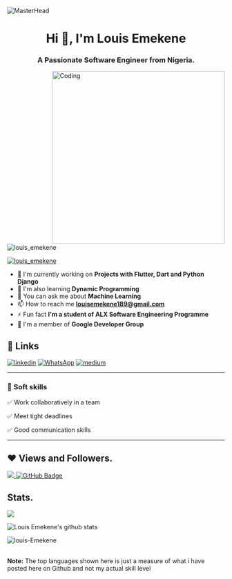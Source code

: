  ![MasterHead](https://blog.bit.ai/wp-content/uploads/2018/09/How-to-Embed-GitHub-Gists-in-Your-Documents-Blog-Banner.png)

<h1 align="center">Hi 👋, I'm Louis Emekene</h1>
<h3 align="center">A Passionate Software Engineer from Nigeria.</h3>
<img align= "right" alt="Coding" width="400" src="https://cdn.dribbble.com/users/1162077/screenshots/3848914/media/320984a9ca58b3c73274c9259ecf6de8.gif">

<p align="left"> <img src="https://komarev.com/ghpvc/?username=louis-Emekene&label=Profile%20views&color=0e75b6&style=flat" alt="louis_emekene" /> </p>

<p align="left"> <a href="https://twitter.com/louis_emekene" target="blank"><img src="https://img.shields.io/twitter/follow/louis_emekene?logo=twitter&style=for-the-badge" alt="louis_emekene" /></a> </p>

- 🔭 I'm currently working on **Projects with Flutter, Dart and Python Django**
- 🌱 I'm also learning **Dynamic Programming**
- 💬 You can ask me about **Machine Learning**
- 📫 How to reach me **louisemekene189@gmail.com**
- ⚡ Fun fact **I'm a student of ALX Software Engineering Programme**
- 🔭 I'm a member of **Google Developer Group**

## 🔗 Links

<!-- [![App Store](https://img.shields.io/badge/App_Store-0D96F6?style=for-the-badge&logo=app-store&logoColor=white)](https://developers.google.com/profile/u/louis_emekene/dashboard) -->
[![linkedin](https://img.shields.io/badge/linkedin-0A66C2?style=for-the-badge&logo=linkedin&logoColor=white)](https://www.linkedin.com/in/https://www.linkedin.com/in/tolutech/)
[![WhatsApp](https://img.shields.io/badge/WhatsApp-25D366?style=for-the-badge&logo=whatsapp&logoColor=white)](https://wa.link/4clrdv)
[![medium](https://img.shields.io/badge/medium-fff?style=for-the-badge&logo=medium&logoColor=black)](https://medium.com/@louis-Emekene)
<!-- [![instagram](https://img.shields.io/badge/instagram-1DA1F2?style=for-the-badge&logo=instagram&logoColor=white)](https://www.instagram.com/louis_emekene)
[![youtube](https://img.shields.io/badge/youtube-ff0000?style=for-the-badge&logo=youtube&logoColor=white)](https://www.youtube.com/channel/UC2TH9k3DtCjwPUovh-Sb-Qg) -->




<!-- ### 🛠 Tools and Frameworks used

| Name                                          | Badges                                                                                                                                                                                                                                                                                                                                                                                                                                                                                                                                                 |
| --------------------------------------------- | ------------------------------------------------------------------------------------------------------------------------------------------------------------------------------------------------------------------------------------------------------------------------------------------------------------------------------------------------------------------------------------------------------------------------------------------------------------------------------------------------------------------------------------------------------ |
| **Design**                              | ![Figma](https://img.shields.io/badge/figma-%23F24E1E.svg?style=for-the-badge&logo=figma&logoColor=white) ![Adobe XD](https://img.shields.io/badge/Adobe%20XD-470137?style=for-the-badge&logo=Adobe%20XD&logoColor=#FF61F6)                                                                                                                                                                                                                                                                                                                                |
| **Languages**                           | ![Dart](https://img.shields.io/badge/dart-%230175C2.svg?style=for-the-badge&logo=dart&logoColor=white) `<img src="https://img.shields.io/badge/JavaScript-323330?style=for-the-badge&logo=javascript&logoColor=F7DF1E" />` `<img src="https://img.shields.io/badge/CSS3-1572B6?style=for-the-badge&logo=css3&logoColor=white" />` `<img src="https://img.shields.io/badge/HTML5-E34F26?style=for-the-badge&logo=html5&logoColor=white" />` ![C](https://img.shields.io/badge/c-%2300599C.svg?style=for-the-badge&logo=c&logoColor=white)             |
| **Frameworks, Platforms and Libraries** | ![Flutter](https://img.shields.io/badge/Flutter-%2302569B.svg?style=for-the-badge&logo=Flutter&logoColor=white) `<img src="https://img.shields.io/badge/Bootstrap-563D7C?style=for-the-badge&logo=bootstrap&logoColor=white" />` `<img src="https://img.shields.io/badge/React-20232A?style=for-the-badge&logo=react&logoColor=61DAFB" />` ![Express](https://img.shields.io/badge/Express-000?style=for-the-badge&logo=express&logoColor=white) ![NodeJS](https://img.shields.io/badge/node.js-6DA55F?style=for-the-badge&logo=node.js&logoColor=white) |
| **Databases**                           | ![MongoDB](https://img.shields.io/badge/MongoDB-%234ea94b.svg?style=for-the-badge&logo=mongodb&logoColor=white) ![Firebase](https://img.shields.io/badge/firebase-%23039BE5.svg?style=for-the-badge&logo=firebase) ![MySQL](https://img.shields.io/badge/mysql-%2300f.svg?style=for-the-badge&logo=mysql&logoColor=white)                                                                                                                                                                                                                                    |
| **CI/CD & Hosting**                     | ![GitHub Actions](https://img.shields.io/badge/github%20actions-%232671E5.svg?style=for-the-badge&logo=githubactions&logoColor=white) ![AWS](https://img.shields.io/badge/AWS-%23FF9900.svg?style=for-the-badge&logo=amazon-aws&logoColor=white) ![Netlify](https://img.shields.io/badge/netlify-%23000000.svg?style=for-the-badge&logo=netlify&logoColor=#00C7B7) ![Heroku](https://img.shields.io/badge/heroku-%23430098.svg?style=for-the-badge&logo=heroku&logoColor=white)                                                                                |

</p> -->

<hr>

### 👔 Soft skills

✅ Work collaboratively in a team

✅ Meet tight deadlines

✅ Good communication skills

<hr>

## ❤ Views and Followers.

<a href="https://github.com/Louis-Emekene/github-profile-views-counter">
    <img src="https://komarev.com/ghpvc/?username=Louis-Emekene">
</a>
<a href="https://github.com/louis-Emekene?tab=followers"><img src="https://img.shields.io/github/followers/louis-Emekene?label=Followers&style=social" alt="GitHub Badge"></a>

<br>

## Stats.

<p><img align="center" src="https://github-readme-stats.vercel.app/api/top-langs/?username=louis-Emekene&layout=compact&theme=dark&hide_border=false" /></p>
<p><img align="center" src="https://github-readme-stats.vercel.app/api?username=louis-Emekene&show_icons=true&include_all_commits=true&count_private=true&layout=compact&theme=dark&hide_border=false&border_radius=2&hide=contribs" alt="Louis Emekene's github stats" /></p>

<p><img align="center" src="https://github-readme-streak-stats.herokuapp.com/?user=louis-Emekene&theme=dark" alt="louis-Emekene" /></p>
<br/>
 <b>Note:</b> The top languages shown here is just a measure of what i have posted here on Github and not my actual skill level

<!-- > `<a href="https://github.com/louis-Emekene/github-readme-activity-graph"><img alt="Louis Emekene' Activity Graph" src="https://activity-graph.herokuapp.com/graph?username=louis-Emekene&bg_color=0D1117&color=5BCDEC&line=5BCDEC&point=FFFFFF&hide_border=true" />``</a>` -->

<br/>

<!---
louis-Emekene/louis-Emekene is a ✨ special ✨ repository because its `README.md` (this file) appears on your GitHub profile.
You can click the Preview link to take a look at your changes.
--->
